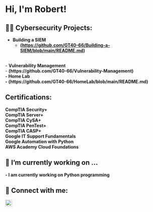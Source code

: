 <h1>Hi, I'm Robert! <br/>

<h2>👨‍💻 Cybersecurity Projects:</h2>

- <b>Building a SIEM</b>
  - <b>(https://github.com/GT40-66/Building-a-SIEM/blob/main/README.md)</b>
 <br/>
- <b>Vulnerability Management</b> <br/>
  - <b>(https://github.com/GT40-66/Vulnerability-Management)<br>
- <b>Home Lab</b> <br/>
  - <b>(https://github.com/GT40-66/HomeLab/blob/main/README.md)</b>

<h2> Certifications:</h2>
CompTIA Security+ <br/>  
CompTIA Server+ <br/>
CompTIA CySA+ <br/>
CompTIA PenTest+ <br/>
CompTIA CASP+ <br/>
Google IT Support Fundamentals <br/>
Google Automation with Python <br/>
AWS Academy Cloud Foundations

<h2> 🔭 I’m currently working on ... </h2>
- I am currently working on Python programming 
<br/>


<h2> 🤳 Connect with me:</h2>

[<img align="left" alt="RobSimpson | LinkedIn" width="22px" src="https://cdn.jsdelivr.net/npm/simple-icons@v3/icons/linkedin.svg" />][linkedin]

[linkedin]: https://www.linkedin.com/in/robert-simpson-a0984b22b

<!--

Here are some ideas to get you started:

- 🔭 I’m currently working on ...
- 🌱 I’m currently learning ...
- 👯 I’m looking to collaborate on ...
- 🤔 I’m looking for help with ...
- 💬 Ask me about ...
- 📫 How to reach me: ...
- 😄 Pronouns: ...
- ⚡ Fun fact: ...
-->
